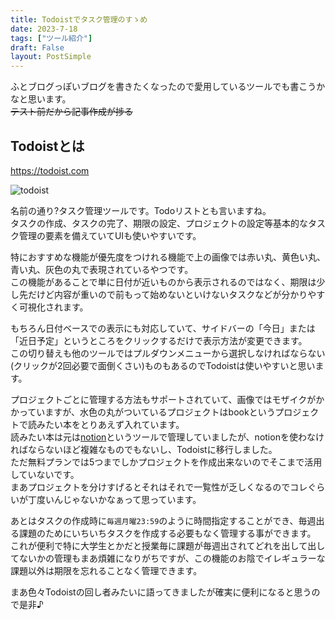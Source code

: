 ```yaml
---
title: Todoistでタスク管理のすゝめ
date: 2023-7-18
tags: ["ツール紹介"]
draft: False
layout: PostSimple
---
```


ふとブログっぽいブログを書きたくなったので愛用しているツールでも書こうかなと思います。  
~~テスト前だから記事作成が捗る~~  

## Todoistとは

https://todoist.com  

![todoist](/static/images/blog/todoist/todoist.png)  

名前の通り?タスク管理ツールです。Todoリストとも言いますね。  
タスクの作成、タスクの完了、期限の設定、プロジェクトの設定等基本的なタスク管理の要素を備えていてUIも使いやすいです。  

特におすすめな機能が優先度をつけれる機能で上の画像では赤い丸、黄色い丸、青い丸、灰色の丸で表現されているやつです。  
この機能があることで単に日付が近いものから表示されるのではなく、期限は少し先だけど内容が重いので前もって始めないといけないタスクなどが分かりやすく可視化されます。  

もちろん日付ベースでの表示にも対応していて、サイドバーの「今日」または「近日予定」というところをクリックするだけで表示方法が変更できます。  
この切り替えも他のツールではプルダウンメニューから選択しなければならない(クリックが2回必要で面倒くさい)ものもあるのでTodoistは使いやすいと思います。  

プロジェクトごとに管理する方法もサポートされていて、画像ではモザイクがかかっていますが、水色の丸がついているプロジェクトはbookというプロジェクトで読みたい本をとりあえず入れています。  
読みたい本は元は[notion](https://www.notion.so)というツールで管理していましたが、notionを使わなければならないほど複雑なものでもないし、Todoistに移行しました。  
ただ無料プランでは5つまでしかプロジェクトを作成出来ないのでそこまで活用していないです。  
まあプロジェクトを分けすげるとそれはそれで一覧性が乏しくなるのでコレぐらいが丁度いんじゃないかなぁって思っています。  

あとはタスクの作成時に`毎週月曜23:59`のように時間指定することができ、毎週出る課題のためにいちいちタスクを作成する必要もなく管理する事ができます。  
これが便利で特に大学生とかだと授業毎に課題が毎週出されてどれを出して出してないかの管理もまあ煩雑になりがちですが、この機能のお陰でイレギュラーな課題以外は期限を忘れることなく管理できます。  

まあ色々Todoistの回し者みたいに語ってきましたが確実に便利になると思うので是非♪  
